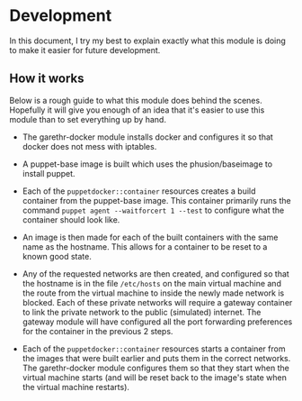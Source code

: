 # Development
In this document, I try my best to explain exactly what this module is doing to make it easier for future development.

## How it works
Below is a rough guide to what this module does behind the scenes. Hopefully it will give you enough of an idea that it's easier to use this module than to set everything up by hand.

- The garethr-docker module installs docker and configures it so that docker does not mess with iptables.

- A puppet-base image is built which uses the phusion/baseimage to install puppet.

- Each of the `puppetdocker::container` resources creates a build container from the puppet-base image. This container primarily runs the command `puppet agent --waitforcert 1 --test` to configure what the container should look like.

- An image is then made for each of the built containers with the same name as the hostname. This allows for a container to be reset to a known good state.

- Any of the requested networks are then created, and configured so that the hostname is in the file `/etc/hosts` on the main virtual machine and the route from the virtual machine to inside the newly made network is blocked. Each of these private networks will require a gateway container to link the private network to the public (simulated) internet. The gateway module will have configured all the port forwarding preferences for the container in the previous 2 steps.

- Each of the `puppetdocker::container` resources starts a container from the images that were built earlier and puts them in the correct networks. The garethr-docker module configures them so that they start when the virtual machine starts (and will be reset back to the image's state when the virtual machine restarts).
